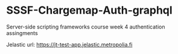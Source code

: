 # SSSF-Chargemap-Auth-graphql
Server-side scripting frameworks course week 4 authentication assingments

Jelastic url: https://jt-test-app.jelastic.metropolia.fi
